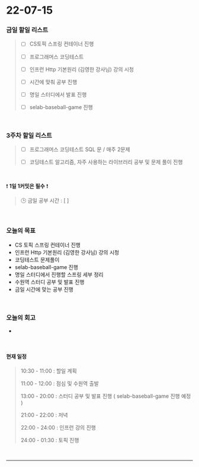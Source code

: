 # 22-07-15
 ### 금일 할일 리스트 

> - [ ]  CS토픽 스프링 컨테이너 진행  
>
> - [ ]  프로그래머스 코딩테스트
>
> - [ ]  인프런 Http 기본원리 (김영한 강사님) 강의 시청
>
> - [ ]  시간에 맞춰 공부 진행
>
> - [ ]  명일 스터디에서 발표 진행
>
> - [ ]  selab-baseball-game 진행

<br/>

### 3주차 할일 리스트  

> - [ ]  프로그래머스 코딩테스트 SQL 문 / 매주 2문제  
>
> - [ ]  코딩테스트 알고리즘, 자주 사용하는 라이브러리 공부 및 문제 풀이 진행

<br/>

❗ **1일 1커밋은 필수** ❗
> 🕒 금일 공부 시간 :  [  ]    
  
<br/>

### 오늘의 목표
- CS 토픽 스프링 컨테이너 진행
- 인프런 Http 기본원리 (김영한 강사님) 강의 시청
- 코딩테스트 문제풀이
- selab-baseball-game 진행
- 명일 스터디에서 진행할 스프링 세부 정리
- 수원역 스터디 공부 및 발표 진행
- 금일 시간에 맞는 공부 진행


<br>

### 오늘의 회고
- 


<br>

#### 현재 일정  

> 10:30 - 11:00 : 할일 계획
>
> 11:00 - 12:00 : 점심 및 수원역 출발
>
> 13:00 - 20:00 : 스터디 공부 및 발표 진행 ( selab-baseball-game 진행 예정 )
>
> 21:00 - 22:00 : 저녁
>
> 22:00 - 24:00 : 인프런 강의 진행
>
> 24:00 - 01:30 : 토픽 진행

<br/>

------------  